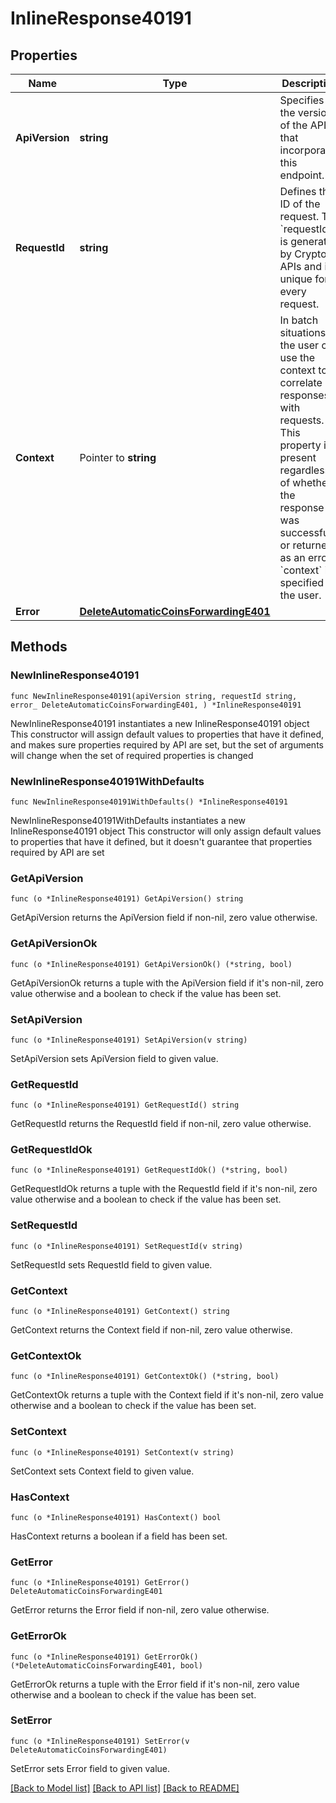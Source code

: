 # InlineResponse40191

## Properties

Name | Type | Description | Notes
------------ | ------------- | ------------- | -------------
**ApiVersion** | **string** | Specifies the version of the API that incorporates this endpoint. | 
**RequestId** | **string** | Defines the ID of the request. The &#x60;requestId&#x60; is generated by Crypto APIs and it&#39;s unique for every request. | 
**Context** | Pointer to **string** | In batch situations the user can use the context to correlate responses with requests. This property is present regardless of whether the response was successful or returned as an error. &#x60;context&#x60; is specified by the user. | [optional] 
**Error** | [**DeleteAutomaticCoinsForwardingE401**](DeleteAutomaticCoinsForwardingE401.md) |  | 

## Methods

### NewInlineResponse40191

`func NewInlineResponse40191(apiVersion string, requestId string, error_ DeleteAutomaticCoinsForwardingE401, ) *InlineResponse40191`

NewInlineResponse40191 instantiates a new InlineResponse40191 object
This constructor will assign default values to properties that have it defined,
and makes sure properties required by API are set, but the set of arguments
will change when the set of required properties is changed

### NewInlineResponse40191WithDefaults

`func NewInlineResponse40191WithDefaults() *InlineResponse40191`

NewInlineResponse40191WithDefaults instantiates a new InlineResponse40191 object
This constructor will only assign default values to properties that have it defined,
but it doesn't guarantee that properties required by API are set

### GetApiVersion

`func (o *InlineResponse40191) GetApiVersion() string`

GetApiVersion returns the ApiVersion field if non-nil, zero value otherwise.

### GetApiVersionOk

`func (o *InlineResponse40191) GetApiVersionOk() (*string, bool)`

GetApiVersionOk returns a tuple with the ApiVersion field if it's non-nil, zero value otherwise
and a boolean to check if the value has been set.

### SetApiVersion

`func (o *InlineResponse40191) SetApiVersion(v string)`

SetApiVersion sets ApiVersion field to given value.


### GetRequestId

`func (o *InlineResponse40191) GetRequestId() string`

GetRequestId returns the RequestId field if non-nil, zero value otherwise.

### GetRequestIdOk

`func (o *InlineResponse40191) GetRequestIdOk() (*string, bool)`

GetRequestIdOk returns a tuple with the RequestId field if it's non-nil, zero value otherwise
and a boolean to check if the value has been set.

### SetRequestId

`func (o *InlineResponse40191) SetRequestId(v string)`

SetRequestId sets RequestId field to given value.


### GetContext

`func (o *InlineResponse40191) GetContext() string`

GetContext returns the Context field if non-nil, zero value otherwise.

### GetContextOk

`func (o *InlineResponse40191) GetContextOk() (*string, bool)`

GetContextOk returns a tuple with the Context field if it's non-nil, zero value otherwise
and a boolean to check if the value has been set.

### SetContext

`func (o *InlineResponse40191) SetContext(v string)`

SetContext sets Context field to given value.

### HasContext

`func (o *InlineResponse40191) HasContext() bool`

HasContext returns a boolean if a field has been set.

### GetError

`func (o *InlineResponse40191) GetError() DeleteAutomaticCoinsForwardingE401`

GetError returns the Error field if non-nil, zero value otherwise.

### GetErrorOk

`func (o *InlineResponse40191) GetErrorOk() (*DeleteAutomaticCoinsForwardingE401, bool)`

GetErrorOk returns a tuple with the Error field if it's non-nil, zero value otherwise
and a boolean to check if the value has been set.

### SetError

`func (o *InlineResponse40191) SetError(v DeleteAutomaticCoinsForwardingE401)`

SetError sets Error field to given value.



[[Back to Model list]](../README.md#documentation-for-models) [[Back to API list]](../README.md#documentation-for-api-endpoints) [[Back to README]](../README.md)


